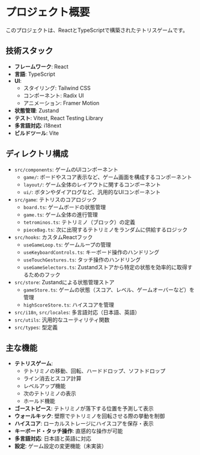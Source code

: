 # プロジェクト概要

このプロジェクトは、ReactとTypeScriptで構築されたテトリスゲームです。

## 技術スタック

- **フレームワーク**: React
- **言語**: TypeScript
- **UI**:
    - スタイリング: Tailwind CSS
    - コンポーネント: Radix UI
    - アニメーション: Framer Motion
- **状態管理**: Zustand
- **テスト**: Vitest, React Testing Library
- **多言語対応**: i18next
- **ビルドツール**: Vite

## ディレクトリ構成

- `src/components`: ゲームのUIコンポーネント
    - `game/`: ボードやスコア表示など、ゲーム画面を構成するコンポーネント
    - `layout/`: ゲーム全体のレイアウトに関するコンポーネント
    - `ui/`: ボタンやダイアログなど、汎用的なUIコンポーネント
- `src/game`: テトリスのコアロジック
    - `board.ts`: ゲームボードの状態管理
    - `game.ts`: ゲーム全体の進行管理
    - `tetrominos.ts`: テトリミノ（ブロック）の定義
    - `pieceBag.ts`: 次に出現するテトリミノをランダムに供給するロジック
- `src/hooks`: カスタムReactフック
    - `useGameLoop.ts`: ゲームループの管理
    - `useKeyboardControls.ts`: キーボード操作のハンドリング
    - `useTouchGestures.ts`: タッチ操作のハンドリング
    - `useGameSelectors.ts`: Zustandストアから特定の状態を効率的に取得するためのフック
- `src/store`: Zustandによる状態管理ストア
    - `gameStore.ts`: ゲームの状態（スコア、レベル、ゲームオーバーなど）を管理
    - `highScoreStore.ts`: ハイスコアを管理
- `src/i18n`, `src/locales`: 多言語対応（日本語、英語）
- `src/utils`: 汎用的なユーティリティ関数
- `src/types`: 型定義

## 主な機能

- **テトリスゲーム**:
    - テトリミノの移動、回転、ハードドロップ、ソフトドロップ
    - ライン消去とスコア計算
    - レベルアップ機能
    - 次のテトリミノの表示
    - ホールド機能
- **ゴーストピース**: テトリミノが落下する位置を予測して表示
- **ウォールキック**: 壁際でテトリミノを回転させる際の挙動を制御
- **ハイスコア**: ローカルストレージにハイスコアを保存・表示
- **キーボード・タッチ操作**: 直感的な操作が可能
- **多言語対応**: 日本語と英語に対応
- **設定**: ゲーム設定の変更機能（未実装）
